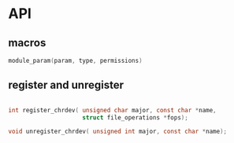 # API

## macros
```c
module_param(param, type, permissions)
```

## register and unregister

```c

int register_chrdev( unsigned char major, const char *name, 
                     struct file_operations *fops);

void unregister_chrdev( unsigned int major, const char *name);

```
